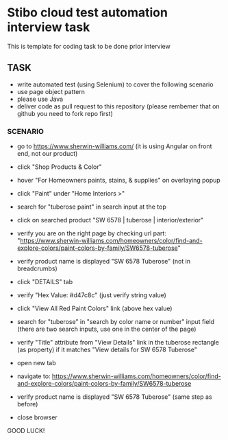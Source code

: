 # Stibo cloud test automation interview task

This is template for coding task to be done prior interview

## TASK
- write automated test (using Selenium) to cover the following scenario
- use page object pattern
- please use Java
- deliver code as pull request to this repository (please rembemer that on github you need to fork repo first)

### SCENARIO
- go to https://www.sherwin-williams.com/ (it is using Angular on front end, not our product)
- click "Shop Products & Color"
- hover "For Homeowners paints, stains, & supplies" on overlaying popup
- click "Paint" under "Home Interiors >"
- search for "tuberose paint" in search input at the top
- click on searched product "SW 6578 | tuberose | interior/exterior"
- verify you are on the right page by checking url part: "https://www.sherwin-williams.com/homeowners/color/find-and-explore-colors/paint-colors-by-family/SW6578-tuberose"
- verify product name is displayed "SW 6578 Tuberose" (not in breadcrumbs)
- click "DETAILS" tab
- verify "Hex Value: #d47c8c" (just verify string value)
- click "View All Red Paint Colors" link (above hex value)
- search for "tuberose" in "search by color name or number" input field (there are two search inputs, use one in the center of the page)
- verify "Title" attribute from "View Details" link in the tuberose rectangle (as property) if it matches "View details for SW 6578 Tuberose"

- open new tab
- navigate to: https://www.sherwin-williams.com/homeowners/color/find-and-explore-colors/paint-colors-by-family/SW6578-tuberose
- verify product name is displayed "SW 6578 Tuberose" (same step as before)
- close browser

GOOD LUCK!
